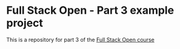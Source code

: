 # Full Stack Open - Part 3 example project
This is a repository for part 3 of the [Full Stack Open course](https://fullstackopen.com/en/part3)